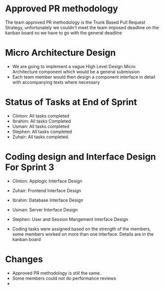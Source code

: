 # Approved PR methodology
The team approved PR methodology is the Trunk Based Pull Request Strategy, unfortunately we couldn't meet the team imposed deadline on the kanban board so we have to go with the general deadline




# Micro Architecture Design
- We are going to implement a vague High Level Design Micro Architecture component which would be a general submission
- Each team member would then design a component interface in detail with accompanying texts where necessary



# Status of Tasks at End of Sprint 
- Clinton: All tasks completed
- Ibrahim: All tasks Completed
- Usman: All tasks completed
- Stephen: All tasks completed
- Zuhair: All tasks completed.


# Coding design and Interface Design For Sprint 3
- Clinton: Applogic Interface Design
- Zuhair: Frontend Interface Design
- Ibrahin: Database Interface Design
- Usman: Server Interface Design
- Stephen: User and Session Mangement Interface Design

- Coding tasks were assigned based on the strength of the members, some members worked on more than one interface. Details are in the kanban board


# Changes
- Approved PR methodology is still the same. 
- Some members could not do performance reviews
- 